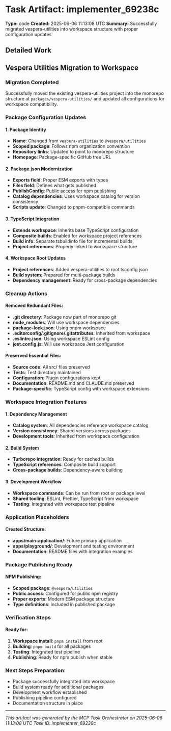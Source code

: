 # Task Artifact: implementer_69238c

**Type:** code
**Created:** 2025-06-06 11:13:08 UTC
**Summary:** Successfully migrated vespera-utilities into workspace structure with proper configuration updates

## Detailed Work

## Vespera Utilities Migration to Workspace

### Migration Completed

Successfully moved the existing vespera-utilities project into the monorepo structure at `packages/vespera-utilities/` and updated all configurations for workspace compatibility.

### Package Configuration Updates

#### 1. **Package Identity**
- **Name**: Changed from `vespera-utilities` to `@vespera/utilities`
- **Scoped package**: Follows npm organization convention
- **Repository links**: Updated to point to monorepo structure
- **Homepage**: Package-specific GitHub tree URL

#### 2. **Package.json Modernization**
- **Exports field**: Proper ESM exports with types
- **Files field**: Defines what gets published
- **PublishConfig**: Public access for npm publishing
- **Catalog dependencies**: Uses workspace catalog for version consistency
- **Scripts update**: Changed to pnpm-compatible commands

#### 3. **TypeScript Integration**
- **Extends workspace**: Inherits base TypeScript configuration
- **Composite builds**: Enabled for workspace project references
- **Build info**: Separate tsbuildinfo file for incremental builds
- **Project references**: Properly linked to workspace structure

#### 4. **Workspace Root Updates**
- **Project references**: Added vespera-utilities to root tsconfig.json
- **Build system**: Prepared for multi-package builds
- **Dependency management**: Ready for cross-package dependencies

### Cleanup Actions

#### Removed Redundant Files:
- **.git directory**: Package now part of monorepo git
- **node_modules**: Will use workspace dependencies
- **package-lock.json**: Using pnpm workspace
- **.editorconfig/.gitignore/.gitattributes**: Inherited from workspace
- **.eslintrc.json**: Using workspace ESLint config
- **jest.config.js**: Will use workspace Jest configuration

#### Preserved Essential Files:
- **Source code**: All src/ files preserved
- **Tests**: Test directory maintained
- **Configuration**: Plugin configurations kept
- **Documentation**: README.md and CLAUDE.md preserved
- **Package-specific**: TypeScript config with workspace extensions

### Workspace Integration Features

#### 1. **Dependency Management**
- **Catalog system**: All dependencies reference workspace catalog
- **Version consistency**: Shared versions across packages
- **Development tools**: Inherited from workspace configuration

#### 2. **Build System**
- **Turborepo integration**: Ready for cached builds
- **TypeScript references**: Composite build support
- **Cross-package builds**: Dependency-aware building

#### 3. **Development Workflow**
- **Workspace commands**: Can be run from root or package level
- **Shared tooling**: ESLint, Prettier, TypeScript from workspace
- **Testing**: Integrated with workspace test pipeline

### Application Placeholders

#### Created Structure:
- **apps/main-application/**: Future primary application
- **apps/playground/**: Development and testing environment
- **Documentation**: README files with integration examples

### Package Publishing Ready

#### NPM Publishing:
- **Scoped package**: `@vespera/utilities`
- **Public access**: Configured for public npm registry
- **Proper exports**: Modern ESM package structure
- **Type definitions**: Included in published package

### Verification Steps

#### Ready for:
1. **Workspace install**: `pnpm install` from root
2. **Building**: `pnpm build` for all packages
3. **Testing**: Integrated test pipeline
4. **Publishing**: Ready for npm publish when stable

### Next Steps Preparation:
- Package successfully integrated into workspace
- Build system ready for additional packages
- Development workflow established
- Publishing pipeline configured
- Documentation structure in place

---

*This artifact was generated by the MCP Task Orchestrator on 2025-06-06 11:13:08 UTC*
*Task ID: implementer_69238c*